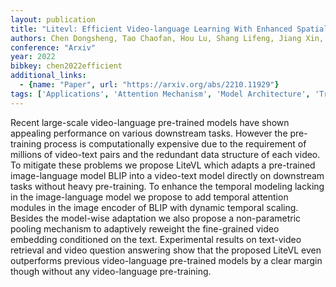 ```yaml
---
layout: publication
title: "Litevl: Efficient Video-language Learning With Enhanced Spatial-temporal Modeling"
authors: Chen Dongsheng, Tao Chaofan, Hou Lu, Shang Lifeng, Jiang Xin, Liu Qun
conference: "Arxiv"
year: 2022
bibkey: chen2022efficient
additional_links:
  - {name: "Paper", url: "https://arxiv.org/abs/2210.11929"}
tags: ['Applications', 'Attention Mechanism', 'Model Architecture', 'Training Techniques']
---
```

Recent large-scale video-language pre-trained models have shown appealing performance on various downstream tasks. However the pre-training process is computationally expensive due to the requirement of millions of video-text pairs and the redundant data structure of each video. To mitigate these problems we propose LiteVL which adapts a pre-trained image-language model BLIP into a video-text model directly on downstream tasks without heavy pre-training. To enhance the temporal modeling lacking in the image-language model we propose to add temporal attention modules in the image encoder of BLIP with dynamic temporal scaling. Besides the model-wise adaptation we also propose a non-parametric pooling mechanism to adaptively reweight the fine-grained video embedding conditioned on the text. Experimental results on text-video retrieval and video question answering show that the proposed LiteVL even outperforms previous video-language pre-trained models by a clear margin though without any video-language pre-training.
